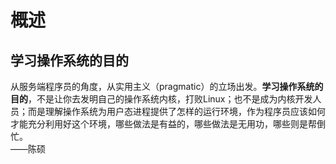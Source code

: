 # 概述

## 学习操作系统的目的

从服务端程序员的角度，从实用主义（pragmatic）的立场出发。**学习操作系统的目的**，不是让你去发明自己的操作系统内核，打败Linux；也不是成为内核开发人员；而是理解操作系统为用户态进程提供了怎样的运行环境，作为程序员应该如何才能充分利用好这个环境，哪些做法是有益的，哪些做法是无用功，哪些则是帮倒忙。  
——陈硕
